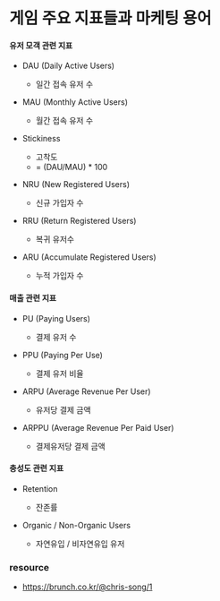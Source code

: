 # 게임 주요 지표들과 마케팅 용어

#### 유저 모객 관련 지표

- DAU (Daily Active Users) <br>
  - 일간 접속 유저 수

- MAU (Monthly Active Users) <br>
  - 월간 접속 유저 수
  
- Stickiness
  - 고착도 
  - = (DAU/MAU) * 100
  
- NRU (New Registered Users) <br>
  - 신규 가입자 수
  
- RRU (Return Registered Users) <br>
  - 복귀 유저수

- ARU (Accumulate Registered Users) <br>
  - 누적 가입자 수


#### 매출 관련 지표

- PU (Paying Users)
  - 결제 유저 수
  
- PPU (Paying Per Use) 
  - 결제 유저 비율
  
- ARPU (Average Revenue Per User)
  - 유저당 결제 금액
  
- ARPPU (Average Revenue Per Paid User)
  - 결제유저당 결제 금액
  

#### 충성도 관련 지표

- Retention
  - 잔존률
  
- Organic / Non-Organic Users
  - 자연유입 / 비자연유입 유저
  

### resource

- https://brunch.co.kr/@chris-song/1